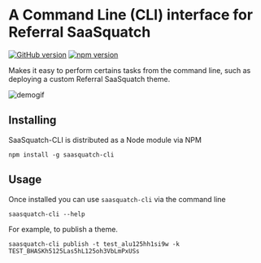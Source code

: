 A Command Line (CLI) interface for Referral SaaSquatch
=============
[![GitHub version](https://badge.fury.io/gh/saasquatch%2Fsaasquatch-cli.svg)](http://badge.fury.io/gh/saasquatch%2Fsaasquatch-cli)
[![npm version](https://badge.fury.io/js/saasquatch-cli.svg)](http://badge.fury.io/js/saasquatch-cli)

Makes it easy to perform certains tasks from the command line, such as deploying a custom Referral SaaSquatch theme.

![demogif](https://cloud.githubusercontent.com/assets/1157086/6423060/48428272-be95-11e4-81cc-eb95f8983f5c.gif)

## Installing

SaaSquatch-CLI is distributed as a Node module via NPM

```
npm install -g saasquatch-cli
```


## Usage 

Once installed you can use `saasquatch-cli` via the command line

```
saasquatch-cli --help
```

For example, to publish a theme.

```
saasquatch-cli publish -t test_alu125hh1si9w -k TEST_BHASKh5125Las5hL125oh3VbLmPxUSs
```
